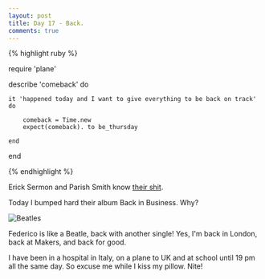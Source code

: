 ```yaml
---
layout: post
title: Day 17 - Back.
comments: true
---
```


{% highlight ruby %}

require 'plane'

describe 'comeback' do

	it 'happened today and I want to give everything to be back on track' do

		comeback = Time.new
		expect(comeback). to be_thursday

	end
end

{% endhighlight %}

<!--more-->

Erick Sermon and Parish Smith know [their shit](https://www.youtube.com/watch?v=noegD-jIw5Y).

Today I bumped hard their album Back in Business. Why?

![Beatles](http://federicomaffei.github.io/public/images/beatles.jpg)

Federico is like a Beatle, back with another single! Yes, I'm back in London, back at Makers, and back for good.

I have been in a hospital in Italy, on a plane to UK and at school until 19 pm all the same day. So excuse me while I kiss my pillow. Nite!
